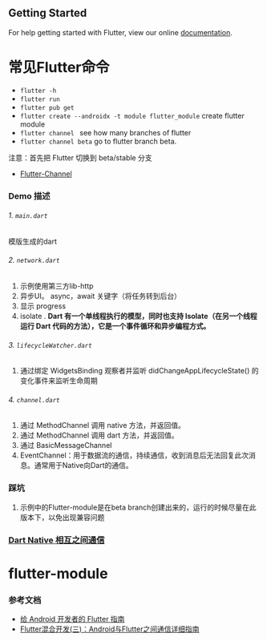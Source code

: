 ## Getting Started

For help getting started with Flutter, view our online
[documentation](https://flutter.dev/).

# 常见Flutter命令
- `flutter -h`
- `flutter run`
- `flutter pub get`
- `flutter create --androidx -t module flutter_module` create flutter module
- `flutter channel ` see how many branches of flutter
- `flutter channel beta`  go to flutter branch beta.

注意：首先把 Flutter 切换到 beta/stable 分支 
- [Flutter-Channel](https://github.com/flutter/flutter/wiki/Flutter-build-release-channels) 

### Demo 描述
###### 1. `main.dart`
模版生成的dart

###### 2. `network.dart`
1. 示例使用第三方lib-http
2. 异步UI。 async，await 关键字（将任务转到后台）
3. 显示 progress
4. isolate . **Dart 有一个单线程执行的模型，同时也支持 Isolate（在另一个线程运行 Dart 代码的方法），它是一个事件循环和异步编程方式。**

###### 3. `lifecycleWatcher.dart`
1. 通过绑定 WidgetsBinding 观察者并监听 didChangeAppLifecycleState() 的变化事件来监听生命周期

###### 4. `channel.dart`
1. 通过 MethodChannel 调用 native 方法，并返回值。
2. 通过 MethodChannel 调用 dart 方法，并返回值。
3. 通过 BasicMessageChannel 
4. EventChannel：用于数据流的通信，持续通信，收到消息后无法回复此次消息。通常用于Native向Dart的通信。


### 踩坑
1. 示例中的Flutter-module是在beta branch创建出来的，运行的时候尽量在此版本下，以免出现兼容问题

### [Dart Native 相互之间通信](https://juejin.im/post/5dce51edf265da0c0c1fe649)
# flutter-module


### 参考文档
- [给 Android 开发者的 Flutter 指南](https://flutter.cn/docs/get-started/flutter-for/android-devs)
- [Flutter混合开发(三)：Android与Flutter之间通信详细指南](https://juejin.im/post/5dce51edf265da0c0c1fe649)